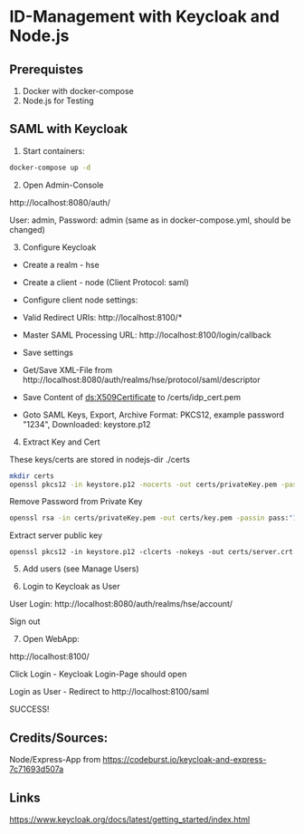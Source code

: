 # ID-Management with Keycloak and Node.js

## Prerequistes
1. Docker with docker-compose
2. Node.js for Testing

## SAML with  Keycloak

1. Start containers:

```bash
docker-compose up -d
```

2. Open Admin-Console

http://localhost:8080/auth/

User: admin, Password: admin (same as in docker-compose.yml, should be changed) 

3. Configure Keycloak
* Create a realm - hse
* Create a client - node (Client Protocol: saml)
* Configure client node settings:
* Valid Redirect URIs: http://localhost:8100/*
* Master SAML Processing URL: http://localhost:8100/login/callback
* Save settings

* Get/Save XML-File from http://localhost:8080/auth/realms/hse/protocol/saml/descriptor
* Save Content of <ds:X509Certificate> to /certs/idp_cert.pem

* Goto SAML Keys, Export, Archive Format: PKCS12, example password "1234", Downloaded: keystore.p12

4. Extract Key and Cert

These keys/certs are stored in nodejs-dir ./certs

```bash
mkdir certs
openssl pkcs12 -in keystore.p12 -nocerts -out certs/privateKey.pem -passin pass:"1234"
```

Remove Password from Private Key
```bash
openssl rsa -in certs/privateKey.pem -out certs/key.pem -passin pass:"1234"
```

Extract server public key

```
openssl pkcs12 -in keystore.p12 -clcerts -nokeys -out certs/server.crt
```

5. Add users (see Manage Users)

6. Login to Keycloak as User

User Login: http://localhost:8080/auth/realms/hse/account/

Sign out

7. Open WebApp:

http://localhost:8100/

Click Login - Keycloak Login-Page should open

Login as User - Redirect to http://localhost:8100/saml 

SUCCESS!

## Credits/Sources: 

Node/Express-App from https://codeburst.io/keycloak-and-express-7c71693d507a

## Links
https://www.keycloak.org/docs/latest/getting_started/index.html
